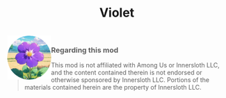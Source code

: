 
<h1 align="center">Violet</h1>

<br>

<img align="left" alt="Cover" src=".github/logo.png" width="20%" height="auto" /> 

<p align="right">
  
> ### Regarding this mod
>
> This mod is not affiliated with Among Us or Innersloth LLC, and the content contained therein is not endorsed or otherwise sponsored by Innersloth LLC. Portions of the materials contained herein are the property of Innersloth LLC.
<br>

</p>
<p align="center">

